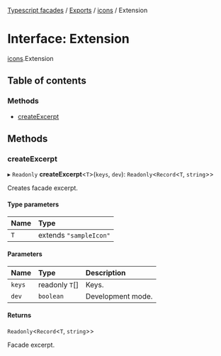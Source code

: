 [Typescript facades](../index.md) / [Exports](../modules.md) / [icons](../modules/icons.md) / Extension

# Interface: Extension

[icons](../modules/icons.md).Extension

## Table of contents

### Methods

- [createExcerpt](icons.Extension.md#createexcerpt)

## Methods

### createExcerpt

▸ `Readonly` **createExcerpt**<`T`\>(`keys`, `dev`): `Readonly`<`Record`<`T`, `string`\>\>

Creates facade excerpt.

#### Type parameters

| Name | Type |
| :------ | :------ |
| `T` | extends ``"sampleIcon"`` |

#### Parameters

| Name | Type | Description |
| :------ | :------ | :------ |
| `keys` | readonly `T`[] | Keys. |
| `dev` | `boolean` | Development mode. |

#### Returns

`Readonly`<`Record`<`T`, `string`\>\>

Facade excerpt.

